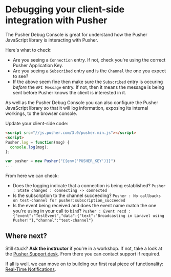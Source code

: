 # Debugging your client-side integration with Pusher

The Pusher Debug Console is great for understand how the Pusher JavaScript library is interacting with Pusher.

Here's what to check:

* Are you seeing a `Connection` entry. If not, check you're using the correct Pusher Application Key.
* Are you seeing a `Subscribed` entry and is the `Channel` the one you expect to see?
* If the above seem fine then make sure the `Subscribed` entry is occuring *before* the `API Message` entry. If not, then it means the message is being sent before Pusher knows the client is interested in it.

As well as the Pusher Debug Console you can also configure the Pusher JavaScript library so that it will log information, exposing its internal workings, to the browser console. 

<i class="fa fa-rocket fa-2"></i> Update your client-side code:

```html
<script src="//js.pusher.com/3.0/pusher.min.js"></script>
<script>
Pusher.log = function(msg) {
  console.log(msg);
};

var pusher = new Pusher("{{env('PUSHER_KEY')}}")
...
```

<i class="fa fa-rocket fa-2"></i> From here we can check:

* Does the logging indicate that a connection is being established? `Pusher : State changed : connecting -> connected`
* Is the subscription to the channel succeeding? `Pusher : No callbacks on test-channel for pusher:subscription_succeeded`
* Is the event being received and does the event name match the one you're using in your call to `bind`? `Pusher : Event recd : {"event":"TestEvent","data":{"text":"Broadcasting in Laravel using Pusher!"},"channel":"test-channel"}`

## Where next?

Still stuck? **Ask the instructor** if you're in a workshop. If not, take a look at the [Pusher Support desk](https://support.pusher.com). From there you can contact support if required.

If all is well, we can move on to building our first real piece of functionality: [Real-Time Notifications](../notifications/).
